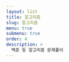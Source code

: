 ```yaml
---
layout: list
title: 알고리즘
slug: 알고리즘
menu: true
submenu: true
order: 4
description: >
  백준 등 알고리즘 문제풀이
---
```

